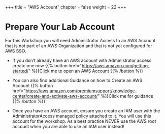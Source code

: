 +++
title = "AWS Account"
chapter = false
weight = 22
+++
# Prepare Your Lab Account

For this Workshop you will need Administrator Access to an AWS Account that is not part of an AWS Organization and that is not yet configured for AWS SSO.

- If you don’t already have an AWS account with Administrator access: create one now
{{% button href="https://aws.amazon.com/getting-started/" %}}Click me to open an AWS Account {{% /button %}}
- You can also find additional Guidance on how to Create an AWS Account 
{{% button href="https://aws.amazon.com/premiumsupport/knowledge-center/create-and-activate-aws-account/" %}}Click me for guidance {{% /button %}}

- Once you have an AWS account, ensure you create an IAM user with the AdministratorAccess managed policy attached to it. You will use this account for the workshop. As a best practice NEVER use the AWS root account when you are able to use an IAM user instead! 